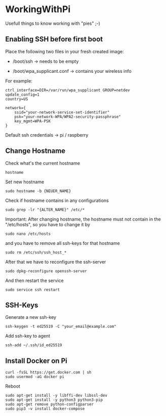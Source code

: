# WorkingWithPi
Usefull things to know working with "pies" ;-)


## Enabling SSH before first boot
Place the following two files in your fresh created image:

- /boot/ssh -> needs to be empty

- /boot/wpa_supplicant.conf -> contains your wireless info

For example:

```
ctrl_interface=DIR=/var/run/wpa_supplicant GROUP=netdev
update_config=1
country=US

network={
	ssid="your-network-service-set-identifier"
	psk="your-network-WPA/WPA2-security-passphrase"
	key_mgmt=WPA-PSK
}
```

Default ssh credentials -> pi / raspberry

## Change Hostname

Check what's the current hostname
```
hostname
```

Set new hostname
```
sudo hostname -b {NEUER_NAME}
```

Check if hostname contains in any configurations
```
sudo grep -lr "{ALTER_NAME}" /etc/*
```

Important: After changing hostname, the hostname must not contain in the "/etc/hosts", so you have to change it by
```
sudo nano /etc/hosts
```

and you have to remove all ssh-keys for that hostname
```
sudo rm /etc/ssh/ssh_host_*
```

After that we have to reconfigure the ssh-server
```
sudo dpkg-reconfigure openssh-server
```

And then restart the service
```
sudo service ssh restart
```

## SSH-Keys

Generate a new ssh-key
```
ssh-keygen -t ed25519 -C "your_email@example.com"
```

Add ssh-key to agent
```
ssh-add ~/.ssh/id_ed25519
```

## Install Docker on Pi

```
curl -fsSL https://get.docker.com | sh
sudo usermod -aG docker pi
```

Reboot

```
sudo apt-get install -y libffi-dev libssl-dev
sudo apt-get install -y python3 python3-pip
sudo apt-get remove python-configparser
sudo pip3 -v install docker-compose
```
